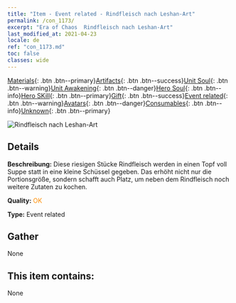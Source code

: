 ```yaml
---
title: "Item - Event related - Rindfleisch nach Leshan-Art"
permalink: /con_1173/
excerpt: "Era of Chaos  Rindfleisch nach Leshan-Art"
last_modified_at: 2021-04-23
locale: de
ref: "con_1173.md"
toc: false
classes: wide
---
```

 [Materials](/ItemsDE/){: .btn .btn--primary}[Artifacts](/ItemsDE/Artifacts/){: .btn .btn--success}[Unit Soul](/ItemsDE/UnitSoul/){: .btn .btn--warning}[Unit Awakening](/ItemsDE/UnitAwakening/){: .btn .btn--danger}[Hero Soul](/ItemsDE/HeroSoul/){: .btn .btn--info}[Hero SKill](/ItemsDE/HeroSkill/){: .btn .btn--primary}[Gift](/ItemsDE/Gift/){: .btn .btn--success}[Event related](/ItemsDE/Events/){: .btn .btn--warning}[Avatars](/ItemsDE/Avatars/){: .btn .btn--danger}[Consumables](/ItemsDE/Consumables/){: .btn .btn--info}[Unknown](/ItemsDE/Unknown/){: .btn .btn--primary}

 ![Rindfleisch nach Leshan-Art](/images/t/i_81511221.png)

## Details
 **Beschreibung:** Diese riesigen Stücke Rindfleisch werden in einen Topf voll Suppe statt in eine kleine Schüssel gegeben. Das erhöht nicht nur die Portionsgröße, sondern schafft auch Platz, um neben dem Rindfleisch noch weitere Zutaten zu kochen.

 **Quality:** <span style="color: #FF8C00">OK</span>

 **Type:** Event related

## Gather

  None

## This item contains:

  None


